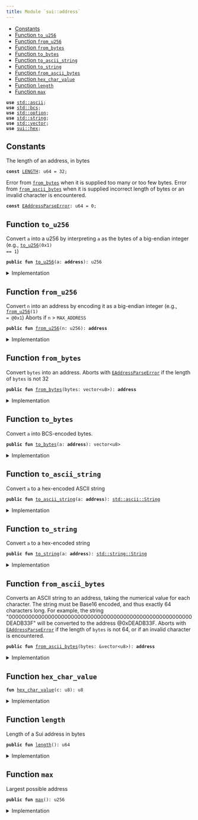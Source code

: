 ```yaml
---
title: Module `sui::address`
---
```




-  [Constants](#@Constants_0)
-  [Function `to_u256`](#sui_address_to_u256)
-  [Function `from_u256`](#sui_address_from_u256)
-  [Function `from_bytes`](#sui_address_from_bytes)
-  [Function `to_bytes`](#sui_address_to_bytes)
-  [Function `to_ascii_string`](#sui_address_to_ascii_string)
-  [Function `to_string`](#sui_address_to_string)
-  [Function `from_ascii_bytes`](#sui_address_from_ascii_bytes)
-  [Function `hex_char_value`](#sui_address_hex_char_value)
-  [Function `length`](#sui_address_length)
-  [Function `max`](#sui_address_max)


<pre><code><b>use</b> <a href="../std/ascii.md#std_ascii">std::ascii</a>;
<b>use</b> <a href="../std/bcs.md#std_bcs">std::bcs</a>;
<b>use</b> <a href="../std/option.md#std_option">std::option</a>;
<b>use</b> <a href="../std/string.md#std_string">std::string</a>;
<b>use</b> <a href="../std/vector.md#std_vector">std::vector</a>;
<b>use</b> <a href="../sui/hex.md#sui_hex">sui::hex</a>;
</code></pre>



<a name="@Constants_0"></a>

## Constants


<a name="sui_address_LENGTH"></a>

The length of an address, in bytes


<pre><code><b>const</b> <a href="../sui/address.md#sui_address_LENGTH">LENGTH</a>: u64 = 32;
</code></pre>



<a name="sui_address_EAddressParseError"></a>

Error from <code><a href="../sui/address.md#sui_address_from_bytes">from_bytes</a></code> when it is supplied too many or too few bytes.
Error from <code><a href="../sui/address.md#sui_address_from_ascii_bytes">from_ascii_bytes</a></code> when it is supplied incorrect length of bytes or
an invalid character is encountered.


<pre><code><b>const</b> <a href="../sui/address.md#sui_address_EAddressParseError">EAddressParseError</a>: u64 = 0;
</code></pre>



<a name="sui_address_to_u256"></a>

## Function `to_u256`

Convert <code>a</code> into a u256 by interpreting <code>a</code> as the bytes of a big-endian integer
(e.g., <code><a href="../sui/address.md#sui_address_to_u256">to_u256</a>(0x1) == 1</code>)


<pre><code><b>public</b> <b>fun</b> <a href="../sui/address.md#sui_address_to_u256">to_u256</a>(a: <b>address</b>): u256
</code></pre>



<details>
<summary>Implementation</summary>


<pre><code><b>public</b> <b>native</b> <b>fun</b> <a href="../sui/address.md#sui_address_to_u256">to_u256</a>(a: <b>address</b>): u256;
</code></pre>



</details>

<a name="sui_address_from_u256"></a>

## Function `from_u256`

Convert <code>n</code> into an address by encoding it as a big-endian integer (e.g., <code><a href="../sui/address.md#sui_address_from_u256">from_u256</a>(1) = @0x1</code>)
Aborts if <code>n</code> > <code>MAX_ADDRESS</code>


<pre><code><b>public</b> <b>fun</b> <a href="../sui/address.md#sui_address_from_u256">from_u256</a>(n: u256): <b>address</b>
</code></pre>



<details>
<summary>Implementation</summary>


<pre><code><b>public</b> <b>native</b> <b>fun</b> <a href="../sui/address.md#sui_address_from_u256">from_u256</a>(n: u256): <b>address</b>;
</code></pre>



</details>

<a name="sui_address_from_bytes"></a>

## Function `from_bytes`

Convert <code>bytes</code> into an address.
Aborts with <code><a href="../sui/address.md#sui_address_EAddressParseError">EAddressParseError</a></code> if the length of <code>bytes</code> is not 32


<pre><code><b>public</b> <b>fun</b> <a href="../sui/address.md#sui_address_from_bytes">from_bytes</a>(bytes: vector&lt;u8&gt;): <b>address</b>
</code></pre>



<details>
<summary>Implementation</summary>


<pre><code><b>public</b> <b>native</b> <b>fun</b> <a href="../sui/address.md#sui_address_from_bytes">from_bytes</a>(bytes: vector&lt;u8&gt;): <b>address</b>;
</code></pre>



</details>

<a name="sui_address_to_bytes"></a>

## Function `to_bytes`

Convert <code>a</code> into BCS-encoded bytes.


<pre><code><b>public</b> <b>fun</b> <a href="../sui/address.md#sui_address_to_bytes">to_bytes</a>(a: <b>address</b>): vector&lt;u8&gt;
</code></pre>



<details>
<summary>Implementation</summary>


<pre><code><b>public</b> <b>fun</b> <a href="../sui/address.md#sui_address_to_bytes">to_bytes</a>(a: <b>address</b>): vector&lt;u8&gt; {
    <a href="../sui/bcs.md#sui_bcs_to_bytes">bcs::to_bytes</a>(&a)
}
</code></pre>



</details>

<a name="sui_address_to_ascii_string"></a>

## Function `to_ascii_string`

Convert <code>a</code> to a hex-encoded ASCII string


<pre><code><b>public</b> <b>fun</b> <a href="../sui/address.md#sui_address_to_ascii_string">to_ascii_string</a>(a: <b>address</b>): <a href="../std/ascii.md#std_ascii_String">std::ascii::String</a>
</code></pre>



<details>
<summary>Implementation</summary>


<pre><code><b>public</b> <b>fun</b> <a href="../sui/address.md#sui_address_to_ascii_string">to_ascii_string</a>(a: <b>address</b>): ascii::String {
    <a href="../sui/hex.md#sui_hex_encode">hex::encode</a>(<a href="../sui/address.md#sui_address_to_bytes">to_bytes</a>(a)).<a href="../sui/address.md#sui_address_to_ascii_string">to_ascii_string</a>()
}
</code></pre>



</details>

<a name="sui_address_to_string"></a>

## Function `to_string`

Convert <code>a</code> to a hex-encoded string


<pre><code><b>public</b> <b>fun</b> <a href="../sui/address.md#sui_address_to_string">to_string</a>(a: <b>address</b>): <a href="../std/string.md#std_string_String">std::string::String</a>
</code></pre>



<details>
<summary>Implementation</summary>


<pre><code><b>public</b> <b>fun</b> <a href="../sui/address.md#sui_address_to_string">to_string</a>(a: <b>address</b>): string::String {
    <a href="../sui/address.md#sui_address_to_ascii_string">to_ascii_string</a>(a).<a href="../sui/address.md#sui_address_to_string">to_string</a>()
}
</code></pre>



</details>

<a name="sui_address_from_ascii_bytes"></a>

## Function `from_ascii_bytes`

Converts an ASCII string to an address, taking the numerical value for each character. The
string must be Base16 encoded, and thus exactly 64 characters long.
For example, the string "00000000000000000000000000000000000000000000000000000000DEADB33F"
will be converted to the address @0xDEADB33F.
Aborts with <code><a href="../sui/address.md#sui_address_EAddressParseError">EAddressParseError</a></code> if the length of <code>bytes</code> is not 64,
or if an invalid character is encountered.


<pre><code><b>public</b> <b>fun</b> <a href="../sui/address.md#sui_address_from_ascii_bytes">from_ascii_bytes</a>(bytes: &vector&lt;u8&gt;): <b>address</b>
</code></pre>



<details>
<summary>Implementation</summary>


<pre><code><b>public</b> <b>fun</b> <a href="../sui/address.md#sui_address_from_ascii_bytes">from_ascii_bytes</a>(bytes: &vector&lt;u8&gt;): <b>address</b> {
    <b>assert</b>!(bytes.<a href="../sui/address.md#sui_address_length">length</a>() == 64, <a href="../sui/address.md#sui_address_EAddressParseError">EAddressParseError</a>);
    <b>let</b> <b>mut</b> hex_bytes = vector[];
    32u64.do!(|i| {
        <b>let</b> hi = <a href="../sui/address.md#sui_address_hex_char_value">hex_char_value</a>(bytes[2 * i]);
        <b>let</b> lo = <a href="../sui/address.md#sui_address_hex_char_value">hex_char_value</a>(bytes[2 * i + 1]);
        hex_bytes.push_back((hi &lt;&lt; 4) | lo);
    });
    <a href="../sui/address.md#sui_address_from_bytes">from_bytes</a>(hex_bytes)
}
</code></pre>



</details>

<a name="sui_address_hex_char_value"></a>

## Function `hex_char_value`



<pre><code><b>fun</b> <a href="../sui/address.md#sui_address_hex_char_value">hex_char_value</a>(c: u8): u8
</code></pre>



<details>
<summary>Implementation</summary>


<pre><code><b>fun</b> <a href="../sui/address.md#sui_address_hex_char_value">hex_char_value</a>(c: u8): u8 {
    <b>if</b> (c &gt;= 48 && c &lt;= 57) c - 48 // 0-9
    <b>else</b> <b>if</b> (c &gt;= 65 && c &lt;= 70) c - 55 // A-F
    <b>else</b> <b>if</b> (c &gt;= 97 && c &lt;= 102) c - 87 // a-f
    <b>else</b> <b>abort</b> <a href="../sui/address.md#sui_address_EAddressParseError">EAddressParseError</a>
}
</code></pre>



</details>

<a name="sui_address_length"></a>

## Function `length`

Length of a Sui address in bytes


<pre><code><b>public</b> <b>fun</b> <a href="../sui/address.md#sui_address_length">length</a>(): u64
</code></pre>



<details>
<summary>Implementation</summary>


<pre><code><b>public</b> <b>fun</b> <a href="../sui/address.md#sui_address_length">length</a>(): u64 {
    <a href="../sui/address.md#sui_address_LENGTH">LENGTH</a>
}
</code></pre>



</details>

<a name="sui_address_max"></a>

## Function `max`

Largest possible address


<pre><code><b>public</b> <b>fun</b> <a href="../sui/address.md#sui_address_max">max</a>(): u256
</code></pre>



<details>
<summary>Implementation</summary>


<pre><code><b>public</b> <b>fun</b> <a href="../sui/address.md#sui_address_max">max</a>(): u256 {
    // The largest integer that can be represented with 32 bytes: 2^(8*32) - 1
    <a href="../std/u256.md#std_u256_max_value">std::u256::max_value</a>!()
}
</code></pre>



</details>
